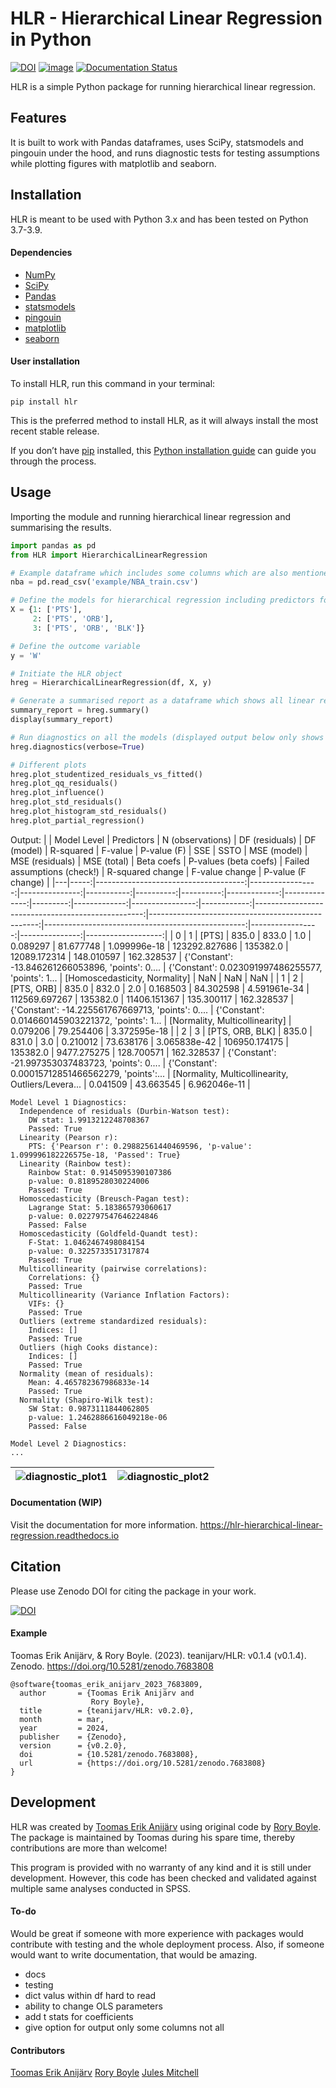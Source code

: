 # HLR - Hierarchical Linear Regression in Python

[![DOI](https://zenodo.org/badge/DOI/10.5281/zenodo.7683809.svg)](https://doi.org/10.5281/zenodo.7683809) [![image](https://img.shields.io/pypi/v/HLR.svg)](https://pypi.python.org/pypi/HLR) [![Documentation Status](https://readthedocs.org/projects/hlr-hierarchical-linear-regression/badge/?version=latest)](https://hlr-hierarchical-linear-regression.readthedocs.io/en/latest/?version=latest)

HLR is a simple Python package for running hierarchical linear regression.

## Features
It is built to work with Pandas dataframes, uses SciPy, statsmodels and pingouin under the hood, and runs diagnostic tests for testing assumptions while plotting figures with matplotlib and seaborn.

## Installation
HLR is meant to be used with Python 3.x and has been tested on Python 3.7-3.9.

#### Dependencies
- [NumPy](https://numpy.org/)
- [SciPy](https://www.scipy.org/)
- [Pandas](https://pandas.pydata.org/)
- [statsmodels](https://www.statsmodels.org/)
- [pingouin](https://pingouin-stats.org/)
- [matplotlib](https://matplotlib.org/)
- [seaborn](https://seaborn.pydata.org/)

#### User installation
To install HLR, run this command in your terminal:

`pip install hlr`

This is the preferred method to install HLR, as it will always install the most recent stable release.

If you don’t have [pip](https://pip.pypa.io/) installed, this [Python installation guide](http://docs.python-guide.org/en/latest/starting/installation/) can guide you through the process.

## Usage

Importing the module and running hierarchical linear regression and summarising the results.

```python
import pandas as pd
from HLR import HierarchicalLinearRegression

# Example dataframe which includes some columns which are also mentioned below
nba = pd.read_csv('example/NBA_train.csv')

# Define the models for hierarchical regression including predictors for each model
X = {1: ['PTS'], 
     2: ['PTS', 'ORB'], 
     3: ['PTS', 'ORB', 'BLK']}

# Define the outcome variable
y = 'W'

# Initiate the HLR object
hreg = HierarchicalLinearRegression(df, X, y)

# Generate a summarised report as a dataframe which shows all linear regression models parameters and difference between the models
summary_report = hreg.summary()
display(summary_report)

# Run diagnostics on all the models (displayed output below only shows the first model)
hreg.diagnostics(verbose=True)

# Different plots
hreg.plot_studentized_residuals_vs_fitted()
hreg.plot_qq_residuals()
hreg.plot_influence()
hreg.plot_std_residuals()
hreg.plot_histogram_std_residuals()
hreg.plot_partial_regression()
```
Output:
|   | Model Level |                           Predictors | N (observations) | DF (residuals) | DF (model) | R-squared |   F-value |  P-value (F) |           SSE |     SSTO |  MSE (model) | MSE (residuals) | MSE (total) |                                        Beta coefs |                             P-values (beta coefs) |                       Failed assumptions (check!) | R-squared change | F-value change | P-value (F change) |
|---|-----:|-------------------------------------:|-----------------:|---------------:|-----------:|----------:|----------:|-------------:|--------------:|---------:|-------------:|----------------:|------------:|--------------------------------------------------:|--------------------------------------------------:|--------------------------------------------------:|-----------------:|---------------:|-------------------:|
| 0 |    1 |                             [PTS]	 |            835.0 |          833.0 |        1.0 |  0.089297 | 81.677748 | 1.099996e-18 | 123292.827686 | 135382.0 | 12089.172314 |      148.010597 |  162.328537 | {'Constant': -13.846261266053896, 'points': 0.... | {'Constant': 0.023091997486255577, 'points': 1... |                     [Homoscedasticity, Normality] |              NaN |            NaN |                NaN |
| 1 |    2 |         [PTS, ORB] |            835.0 |          832.0 |        2.0 |  0.168503 | 84.302598 | 4.591961e-34 | 112569.697267 | 135382.0 | 11406.151367 |      135.300117 |  162.328537 | {'Constant': -14.225561767669713, 'points': 0.... | {'Constant': 0.014660145903221372, 'points': 1... |                    [Normality, Multicollinearity] |         0.079206 |      79.254406 |       3.372595e-18 |
| 2 |    3 | [PTS, ORB, BLK] |            835.0 |          831.0 |        3.0 |  0.210012 | 73.638176 | 3.065838e-42 | 106950.174175 | 135382.0 |  9477.275275 |      128.700571 |  162.328537 | {'Constant': -21.997353037483723, 'points': 0.... | {'Constant': 0.00015712851466562279, 'points':... | [Normality, Multicollinearity, Outliers/Levera... |         0.041509 |      43.663545 |       6.962046e-11 |

```
Model Level 1 Diagnostics:
  Independence of residuals (Durbin-Watson test):
    DW stat: 1.9913212248708367
    Passed: True
  Linearity (Pearson r):
    PTS: {'Pearson r': 0.29882561440469596, 'p-value': 1.099996182226575e-18, 'Passed': True}
  Linearity (Rainbow test):
    Rainbow Stat: 0.9145095390107386
    p-value: 0.8189528030224006
    Passed: True
  Homoscedasticity (Breusch-Pagan test):
    Lagrange Stat: 5.183865793060617
    p-value: 0.022797547646224846
    Passed: False
  Homoscedasticity (Goldfeld-Quandt test):
    F-Stat: 1.0462467498084154
    p-value: 0.3225733517317874
    Passed: True
  Multicollinearity (pairwise correlations):
    Correlations: {}
    Passed: True
  Multicollinearity (Variance Inflation Factors):
    VIFs: {}
    Passed: True
  Outliers (extreme standardized residuals):
    Indices: []
    Passed: True
  Outliers (high Cooks distance):
    Indices: []
    Passed: True
  Normality (mean of residuals):
    Mean: 4.465782367986833e-14
    Passed: True
  Normality (Shapiro-Wilk test):
    SW Stat: 0.9873111844062805
    p-value: 1.2462886616049218e-06
    Passed: False

Model Level 2 Diagnostics:
...
```

![diagnostic_plot1](https://i.imgur.com/22kFc0F.jpeg)  |  ![diagnostic_plot2](https://i.imgur.com/j8l6qJs.png)
:-------------------------:|:-------------------------:

#### Documentation (WIP)
Visit the documentation for more information.
 <https://hlr-hierarchical-linear-regression.readthedocs.io>

## Citation
Please use Zenodo DOI for citing the package in your work.

[![DOI](https://zenodo.org/badge/DOI/10.5281/zenodo.7683809.svg)](https://doi.org/10.5281/zenodo.7683809)

#### Example

Toomas Erik Anijärv, & Rory Boyle. (2023). teanijarv/HLR: v0.1.4 (v0.1.4). Zenodo. https://doi.org/10.5281/zenodo.7683808
```
@software{toomas_erik_anijarv_2023_7683809,
  author       = {Toomas Erik Anijärv and
                  Rory Boyle},
  title        = {teanijarv/HLR: v0.2.0},
  month        = mar,
  year         = 2024,
  publisher    = {Zenodo},
  version      = {v0.2.0},
  doi          = {10.5281/zenodo.7683808},
  url          = {https://doi.org/10.5281/zenodo.7683808}
}
```

## Development
HLR was created by [Toomas Erik Anijärv](https://www.toomaserikanijarv.com) using original code by [Rory Boyle](https://github.com/rorytboyle). The package is maintained by Toomas during his spare time, thereby contributions are more than welcome!

This program is provided with no warranty of any kind and it is still under development. However, this code has been checked and validated against multiple same analyses conducted in SPSS.

#### To-do
Would be great if someone with more experience with packages would contribute with testing and the whole deployment process. Also, if someone would want to write documentation, that would be amazing.
- docs
- testing
- dict valus within df hard to read
- ability to change OLS parameters
- add t stats for coefficients
- give option for output only some columns not all

#### Contributors
[Toomas Erik Anijärv](https://github.com/teanijarv)
[Rory Boyle](https://github.com/rorytboyle)
[Jules Mitchell](https://github.com/JulesMitchell)